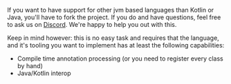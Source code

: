 If you want to have support for other jvm based languages than Kotlin or Java, you'll have to fork the project. If you do and have questions, feel free to ask us on [Discord](https://discord.gg/zpb5Ru7v9x). We're happy to help you out with this. 

Keep in mind however: this is no easy task and requires that the language, and it's tooling you want to implement has at least the following capabilities:

- Compile time annotation processing (or you need to register every class by hand)
- Java/Kotlin interop